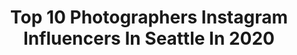 ---
title: Top 10 Photographers Instagram Influencers In Seattle In 2020
description: >-
  Find top photographers Instagram influencers in Seattle in 2020. Most popular hashtags: #seattlephotographer #seattle #photography #travel.
platform: Instagram
profiles:
  - username: "mandeerae"
    fullname: >-
      M A N D E E  R A E
    location: "United States"
    followers: 16596
    engagement: 253
    commentsToLikes: 0.040467
    avatar: "https://scontent-lhr8-1.cdninstagram.com/v/t51.2885-19/s320x320/74940067_2465429300342813_8459767323102806016_n.jpg?_nc_ht=scontent-lhr8-1.cdninstagram.com&_nc_ohc=ozTtPlDC0lAAX9u18m4&oh=1d5d1703502d5f2f1f1b4b976e66bac4&oe=5EB85EB3"
    verified: false
    hashtags: "#solodiscovid, #covidcreatechallenge"
  - username: "outofthewoods"
    fullname: >-
      Josh
    location: "United States"
    followers: 65261
    engagement: 314
    commentsToLikes: 0.035609
    avatar: "https://scontent-lhr8-1.cdninstagram.com/v/t51.2885-19/s320x320/40644015_236377427042158_2052079685482840064_n.jpg?_nc_ht=scontent-lhr8-1.cdninstagram.com&_nc_ohc=QlTzs2v8JwgAX8Ji-E4&oh=f84c7c46599ea0fab37075f067133816&oe=5EB915D4"
    verified: false
    hashtags: "#sonyalpha, #parkscanada, #smile, #splitboarding"
  - username: "thewhiskeymcgee"
    fullname: >-
      Justin Alford
    location: "United States"
    followers: 16400
    engagement: 349
    commentsToLikes: 0.052711
    avatar: "https://scontent-ams4-1.cdninstagram.com/v/t51.2885-19/s320x320/46877473_1994793187485417_1872254734853734400_n.jpg?_nc_ht=scontent-ams4-1.cdninstagram.com&_nc_ohc=ytqBld9Ow08AX_YxZrg&oh=ac9cfeb29c66f5ffc9ac8720b781e812&oe=5EBA1610"
    verified: false
    hashtags: "#100mm, #mixologist, #fordsgin, #cotd"
  - username: "cheerful_mamma"
    fullname: >-
      Motherhood With Anna
    location: "United States"
    followers: 52451
    engagement: 232
    commentsToLikes: 0.192768
    avatar: "https://scontent-lhr8-1.cdninstagram.com/v/t51.2885-19/s320x320/50170744_332977610891260_655287588462002176_n.jpg?_nc_ht=scontent-lhr8-1.cdninstagram.com&_nc_ohc=n9IHybc6ANUAX_7FLjX&oh=f3e4246931915c6452592a6f9de59e0c&oe=5EBAB4BD"
    verified: false
    hashtags: "#seattlelife, #pnwfamilyphotography, #merrychristmas2019, #christmas2019"
  - username: "adamdbentley"
    fullname: >-
      Adam Bentley
    location: "United States"
    followers: 2292
    engagement: 2755
    commentsToLikes: 0.060454
    avatar: "https://scontent-lhr8-1.cdninstagram.com/v/t51.2885-19/s320x320/73427512_436774490354524_8975067341679230976_n.jpg?_nc_ht=scontent-lhr8-1.cdninstagram.com&_nc_ohc=sKUuLPF_wEEAX8fkAM3&oh=335ba9810c65d9cd9870ff7cbfe5aa7f&oe=5EBC97D9"
    verified: false
    hashtags: "#visitfl, #floridaphotos, #racoon, #parrotlovers"
  - username: "hannahanserothphotography"
    fullname: >-
      Hanna Hanseroth
    location: "United States"
    followers: 9431
    engagement: 1467
    commentsToLikes: 0.032016
    avatar: "https://scontent-lhr8-1.cdninstagram.com/v/t51.2885-19/s320x320/80700636_560877928087749_4337016499001622528_n.jpg?_nc_ht=scontent-lhr8-1.cdninstagram.com&_nc_ohc=3iGIW-X-7tQAX9eChCG&oh=d451313b44d703e34a6754feed03bbab&oe=5EB8FC15"
    verified: false
    hashtags: "#citisoundvault, #headlining, #soldout, #madisonsquaregarden"
  - username: "photomeike"
    fullname: >-
      Ike
    location: "United States"
    followers: 14746
    engagement: 795
    commentsToLikes: 0.057795
    avatar: "https://scontent-ams4-1.cdninstagram.com/v/t51.2885-19/s320x320/58454114_1030591003797376_3830583526307135488_n.jpg?_nc_ht=scontent-ams4-1.cdninstagram.com&_nc_ohc=JURXDtjfjrkAX-V8dfW&oh=ddf3778b4bf732313024f117f8061156&oe=5EB7EAE0"
    verified: false
    hashtags: "#vintagechristmas, #whitneymuseum, #85mm, #godox"
  - username: "wanderabode"
    fullname: >-
      Katie Stuart
    location: "United States"
    followers: 19989
    engagement: 174
    commentsToLikes: 0.099900
    avatar: "https://scontent-ams4-1.cdninstagram.com/vp/6bf0a019fff90baad37c02bfa826f328/5E32F7F5/t51.2885-19/s320x320/70006691_538211170320525_7224750907362115584_n.jpg?_nc_ht=scontent-ams4-1.cdninstagram.com"
    verified: false
    hashtags: "#tulaobsessed, #nymirl, #rdbabe, #summerstyle"
  - username: "beccatapert"
    fullname: >-
      BECCA TAPERT
    location: "United States"
    followers: 36023
    engagement: 115
    commentsToLikes: 0.034976
    avatar: "https://scontent-ams4-1.cdninstagram.com/v/t51.2885-19/s320x320/80133326_501164913855806_7472469811948158976_n.jpg?_nc_ht=scontent-ams4-1.cdninstagram.com&_nc_ohc=q7f19GdW_QsAX8CrVQp&oh=c5213233e5c585283bde06c1b915ced0&oe=5EBD89A2"
    verified: false
    hashtags: "#zinus, #woodlarkhotel, #provenancehotel, #ad"
  - username: "michaellantphotography"
    fullname: >-
      Michael Lant
    location: "United States"
    followers: 5792
    engagement: 477
    commentsToLikes: 0.025093
    avatar: "https://scontent-lhr8-1.cdninstagram.com/v/t51.2885-19/s320x320/29092586_1612991382150081_2809253394378653696_n.jpg?_nc_ht=scontent-lhr8-1.cdninstagram.com&_nc_ohc=5U6MWbzxbT4AX-a2v3L&oh=28880c73409ea2c01799b85bccda8c94&oe=5EBBCB73"
    verified: false
    hashtags: ""
---